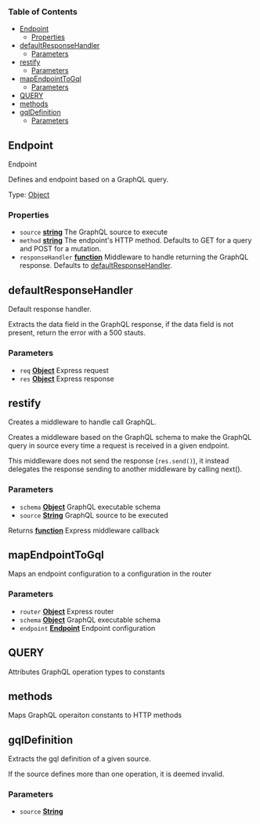 <!-- Generated by documentation.js. Update this documentation by updating the source code. -->

### Table of Contents

-   [Endpoint][1]
    -   [Properties][2]
-   [defaultResponseHandler][3]
    -   [Parameters][4]
-   [restify][5]
    -   [Parameters][6]
-   [mapEndpointToGql][7]
    -   [Parameters][8]
-   [QUERY][9]
-   [methods][10]
-   [gqlDefinition][11]
    -   [Parameters][12]

## Endpoint

Endpoint

Defines and endpoint based on a GraphQL query.

Type: [Object][13]

### Properties

-   `source` **[string][14]** The GraphQL source to execute
-   `method` **[string][14]** The endpoint's HTTP method. Defaults to GET for a query and POST for a mutation.
-   `responseHandler` **[function][15]** Middleware to handle returning the GraphQL response. Defaults to [defaultResponseHandler][3].

## defaultResponseHandler

Default response handler.

Extracts the data field in the GraphQL response, if the
data field is not present, return the error with a 500 stauts.

### Parameters

-   `req` **[Object][13]** Express request
-   `res` **[Object][13]** Express response

## restify

Creates a middleware to handle call GraphQL.

Creates a middleware based on the GraphQL schema to make
the GraphQL query in source every time a request is received
in a given endpoint.

This middleware does not send the response (`res.send()`), it instead
delegates the response sending to another middleware by calling next().

### Parameters

-   `schema` **[Object][13]** GraphQL executable schema
-   `source` **[String][14]** GraphQL source to be executed

Returns **[function][15]** Express middleware callback

## mapEndpointToGql

Maps an endpoint configuration to a configuration in the router

### Parameters

-   `router` **[Object][13]** Express router
-   `schema` **[Object][13]** GraphQL executable schema
-   `endpoint` **[Endpoint][16]** Endpoint configuration

## QUERY

Attributes GraphQL operation types to constants

## methods

Maps GraphQL operaiton constants to HTTP methods

## gqlDefinition

Extracts the gql definition of a given source.

If the source defines more than one operation, it is
deemed invalid.

### Parameters

-   `source` **[String][14]** 

[1]: #endpoint

[2]: #properties

[3]: #defaultresponsehandler

[4]: #parameters

[5]: #restify

[6]: #parameters-1

[7]: #mapendpointtogql

[8]: #parameters-2

[9]: #query

[10]: #methods

[11]: #gqldefinition

[12]: #parameters-3

[13]: https://developer.mozilla.org/docs/Web/JavaScript/Reference/Global_Objects/Object

[14]: https://developer.mozilla.org/docs/Web/JavaScript/Reference/Global_Objects/String

[15]: https://developer.mozilla.org/docs/Web/JavaScript/Reference/Statements/function

[16]: #endpoint
